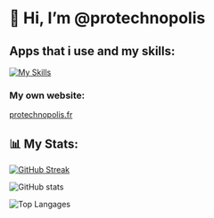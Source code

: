 # 👋 Hi, I’m @protechnopolis

## Apps that i use and my skills:
[![My Skills](https://skillicons.dev/icons?i=raspberrypi,cloudflare,discord,discordjs,js,docker,github,replit,linux,nodejs,vscode,nginx,windows,npm,debian&theme=dark&perline=5)](https://www.youtube.com/watch?v=xvFZjo5PgG0)

### My own website:
[protechnopolis.fr](https://protechnopolis.fr)

## 📊 My Stats:
[![GitHub Streak](https://streak-stats.demolab.com/?user=protechnopolis)](https://git.io/streak-stats)

![GitHub stats](https://github-readme-stats.vercel.app/api?username=protechnopolis&show_icons=true&theme=radical)

![Top Langages](https://github-readme-stats.vercel.app/api/top-langs/?username=protechnopolis&layout=compact&theme=radical)
